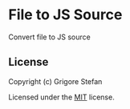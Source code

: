 # File to JS Source

Convert file to JS source

## License

Copyright (c) Grigore Stefan

Licensed under the [MIT](LICENSE) license.
